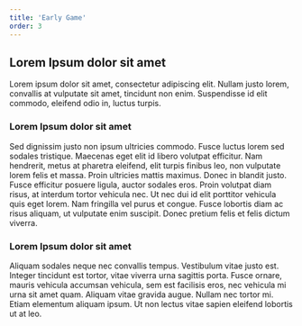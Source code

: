 ```yaml
---
title: 'Early Game'
order: 3
---
```


## Lorem Ipsum dolor sit amet

Lorem ipsum dolor sit amet, consectetur adipiscing elit. Nullam justo lorem, convallis at vulputate sit amet, tincidunt non enim. Suspendisse id elit commodo, eleifend odio in, luctus turpis.

### Lorem Ipsum dolor sit amet

Sed dignissim justo non ipsum ultricies commodo. Fusce luctus lorem sed sodales tristique. Maecenas eget elit id libero volutpat efficitur. Nam hendrerit, metus at pharetra eleifend, elit turpis finibus leo, non vulputate lorem felis et massa. Proin ultricies mattis maximus. Donec in blandit justo. Fusce efficitur posuere ligula, auctor sodales eros. Proin volutpat diam risus, at interdum tortor vehicula nec. Ut nec dui id elit porttitor vehicula quis eget lorem. Nam fringilla vel purus et congue. Fusce lobortis diam ac risus aliquam, ut vulputate enim suscipit. Donec pretium felis et felis dictum viverra.

### Lorem Ipsum dolor sit amet

Aliquam sodales neque nec convallis tempus. Vestibulum vitae justo est. Integer tincidunt est tortor, vitae viverra urna sagittis porta. Fusce ornare, mauris vehicula accumsan vehicula, sem est facilisis eros, nec vehicula mi urna sit amet quam. Aliquam vitae gravida augue. Nullam nec tortor mi. Etiam elementum aliquam ipsum. Ut non lectus vitae sapien eleifend lobortis ut at leo.
